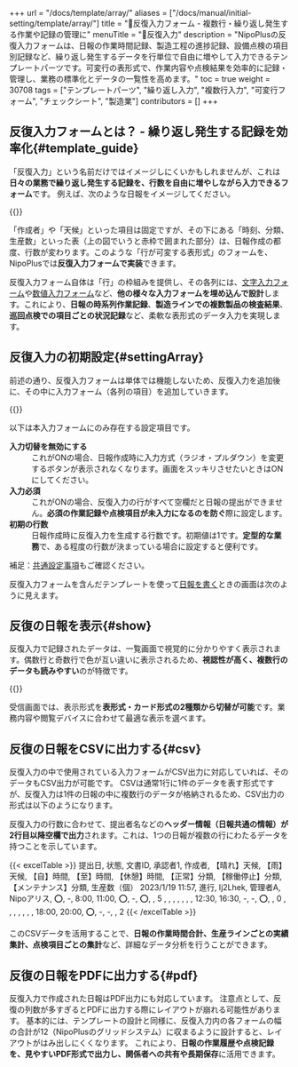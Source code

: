 +++
url = "/docs/template/array/"
aliases = ["/docs/manual/initial-setting/template/array/"]
title = "🧩反復入力フォーム - 複数行・繰り返し発生する作業や記録の管理に"
menuTitle = "🧩反復入力"
description = "NipoPlusの反復入力フォームは、日報の作業時間記録、製造工程の進捗記録、設備点検の項目別記録など、繰り返し発生するデータを行単位で自由に増やして入力できるテンプレートパーツです。可変行の表形式で、作業内容や点検結果を効率的に記録・管理し、業務の標準化とデータの一覧性を高めます。"
toc = true
weight = 30708
tags = ["テンプレートパーツ", "繰り返し入力", "複数行入力", "可変行フォーム", "チェックシート", "製造業"]
contributors = []
+++

## 反復入力フォームとは？ - 繰り返し発生する記録を効率化{#template_guide}

「反復入力」という名前だけではイメージしにくいかもしれませんが、これは**日々の業務で繰り返し発生する記録を、行数を自由に増やしながら入力できるフォーム**です。
例えば、次のような日報をイメージしてください。

{{<iTablet filename="img/array" msg="日報の作業内容、設備点検の項目別記録、製造工程の進捗など、繰り返し発生するデータを表形式で効率的に入力できます。私（ヘルプキャラクター）が邪魔な時は×ボタンで消してね▶" alice="ok">}}

「作成者」や「天候」といった項目は固定ですが、その下にある「時刻、分類、生産数」といった表（上の図でいうと赤枠で囲まれた部分）は、日報作成の都度、行数が変わります。このような「行が可変する表形式」のフォームを、NipoPlusでは**反復入力フォームで実装**できます。

反復入力フォーム自体は「行」の枠組みを提供し、その各列には、[文字入力フォーム](/docs/template/text/)や[数値入力フォーム](/docs/template/digital/)など、**他の様々な入力フォームを埋め込んで設計**します。これにより、**日報の時系列作業記録**、**製造ラインでの複数製品の検査結果**、**巡回点検での項目ごとの状況記録**など、柔軟な表形式のデータ入力を実現します。

## 反復入力の初期設定{#settingArray}

前述の通り、反復入力フォームは単体では機能しないため、反復入力を追加後に、その中に入力フォーム（各列の項目）を追加していきます。

{{<icatch filename="img/template" msg="反復入力の設定は、反復フォームの中に使用する項目（列）を追加して行います。例えば、「時刻」「作業内容」「生産数」などの列を追加" alice="book">}}

以下は本入力フォームにのみ存在する設定項目です。

<dl class="basic">
<dt><strong>入力切替を無効にする</strong></dt>
<dd>これがONの場合、日報作成時に入力方式（ラジオ・プルダウン）を変更するボタンが表示されなくなります。画面をスッキリさせたいときはONにしてください。</dd>
<dt><strong>入力必須</strong></dt>
<dd>これがONの場合、反復入力の行がすべて空欄だと日報の提出ができません。<strong>必須の作業記録や点検項目が未入力になるのを防ぐ</strong>際に設定します。</dd>
<dt><strong>初期の行数</strong></dt>
<dd>日報作成時に反復入力を生成する行数です。初期値は1です。<strong>定型的な業務</strong>で、ある程度の行数が決まっている場合に設定すると便利です。</dd>
</dl>

補足：[共通設定事項](/docs/template/make/#common_setting)もご確認ください。

反復入力フォームを含んだテンプレートを使って[日報を書く](/docs/manual/write-report/parts/#array)ときの画面は次のように見えます。

## 反復の日報を表示{#show}

反復入力で記録されたデータは、一覧画面で視覚的に分かりやすく表示されます。偶数行と奇数行で色が互い違いに表示されるため、<strong>視認性が高く、複数行のデータも読みやすい</strong>のが特徴です。

{{<icatch filename="img/post" msg="反復入力の偶数行は水色の背景で表示されます。日報の時系列作業や点検項目を、より視覚的に分かりやすく確認できます" alice="ok">}}

受信画面では、表示形式を**表形式・カード形式の2種類から切替が可能**です。業務内容や閲覧デバイスに合わせて最適な表示を選べます。

## 反復の日報をCSVに出力する{#csv}

反復入力の中で使用されている入力フォームがCSV出力に対応していれば、そのデータもCSV出力が可能です。
CSVは通常1行に1件のデータを表す形式ですが、反復入力は1件の日報の中に複数行のデータが格納されるため、CSV出力の形式は以下のようになります。

反復入力の行数に合わせて、提出者名などの<strong>ヘッダー情報（日報共通の情報）が2行目以降空欄で出力</strong>されます。これは、1つの日報が複数の行にわたるデータを持つことを示しています。

{{< excelTable >}}
提出日, 状態, 文書ID, 承認者1, 作成者, 【晴れ】天候, 【雨】天候, 【自】時間, 【至】時間, 【休憩】時間, 【正常】分類, 【稼働停止】分類, 【メンテナンス】分類, 生産数（個）
2023/1/19 11:57, 進行, Ij2Lhek, 管理者A, Nipoアリス, ⭕, -, 8:00, 11:00, ⭕, -, ⭕, , 5
, , , , , , , 12:30, 16:30, -, -, ⭕, , 0
, , , , , , , 18:00, 20:00, ⭕, -, -, , 2
{{< /excelTable >}}

このCSVデータを活用することで、<strong>日報の作業時間合計、生産ラインごとの実績集計、点検項目ごとの集計</strong>など、詳細なデータ分析を行うことができます。

## 反復の日報をPDFに出力する{#pdf}

反復入力で作成された日報はPDF出力にも対応しています。
注意点として、反復の列数が多すぎるとPDFに出力する際にレイアウトが崩れる可能性があります。
基本的には、テンプレートの設計と同様に、反復入力内の各フォームの幅の合計が12（NipoPlusのグリッドシステム）に収まるように設計すると、レイアウトがはみ出しにくくなります。
これにより、<strong>日報の作業履歴や点検記録を、見やすいPDF形式で出力し、関係者への共有や長期保存</strong>に活用できます。
